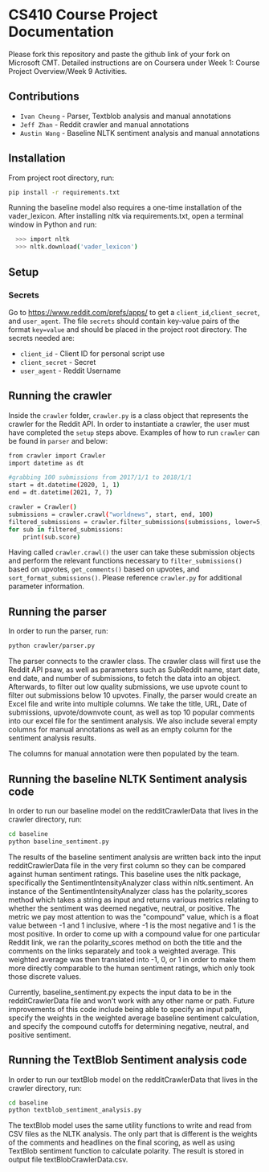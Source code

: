 # CS410 Course Project Documentation

Please fork this repository and paste the github link of your fork on Microsoft CMT. Detailed instructions are on Coursera under Week 1: Course Project Overview/Week 9 Activities.

## Contributions
* `Ivan Cheung` - Parser, Textblob analysis and manual annotations
* `Jeff Zhan` - Reddit crawler and manual annotations
* `Austin Wang` - Baseline NLTK sentiment analysis and manual annotations

## Installation
From project root directory, run: 
```bash
pip install -r requirements.txt
```

Running the baseline model also requires a one-time installation of the vader_lexicon.  After installing nltk via requirements.txt, open a terminal window in Python and run:
```bash
  >>> import nltk
  >>> nltk.download('vader_lexicon')
```

## Setup 
### Secrets
Go to https://www.reddit.com/prefs/apps/ to get a `client_id`,`client_secret`, and `user_agent`.
The file `secrets` should contain key-value pairs of the format `key=value` and should be placed in the project root directory. The secrets needed are:

* `client_id` - Client ID for personal script use 
* `client_secret` - Secret
* `user_agent` - Reddit Username

## Running the crawler 
Inside the `crawler` folder, `crawler.py` is a class object that represents the crawler for the Reddit API. In order to instantiate a crawler, the user must have completed the `setup` steps above. Examples of how to run `crawler` can be found in `parser` and below: 

```bash
from crawler import Crawler 
import datetime as dt

#grabbing 100 submissions from 2017/1/1 to 2018/1/1
start = dt.datetime(2020, 1, 1)
end = dt.datetime(2021, 7, 7)

crawler = Crawler() 
submissions = crawler.crawl("worldnews", start, end, 100) 
filtered_submissions = crawler.filter_submissions(submissions, lower=5, upper=1000)
for sub in filtered_submissions: 
    print(sub.score)
```
Having called `crawler.crawl()` the user can take these submission objects and perform the relevant functions necessary to `filter_submissions()` based on upvotes, `get_comments()` based on upvotes, and `sort_format_submissions()`. Please reference `crawler.py` for additional parameter information. 


## Running the parser
In order to run the parser, run:
```bash
python crawler/parser.py
```

The parser connects to the crawler class. The crawler class will first use the Reddit API psaw, as well as parameters such as SubReddit name, start date, end date, and number of submissions, to fetch the data into an object. Afterwards, to filter out low quality submissions, we use upvote count to filter out submissions below 10 upvotes. Finally, the parser would create an Excel file and write into multiple columns. We take the title, URL, Date of submissions, upvote/downvote count, as well as top 10 popular comments into our excel file for the sentiment analysis. We also include several empty columns for manual annotations as well as an empty column for the sentiment analysis results.

The columns for manual annotation were then populated by the team.

## Running the baseline NLTK Sentiment analysis code
In order to run our baseline model on the redditCrawlerData that lives in the crawler directory, run:
```bash
cd baseline
python baseline_sentiment.py
```

The results of the baseline sentiment analysis are written back into the input redditCrawlerData file in the very first column so they can be compared against human sentiment ratings.  This baseline uses the nltk package, specifically the SentimentIntensityAnalyzer class within nltk.sentiment.  An instance of the SentimentIntensityAnalyzer class has the polarity_scores method which takes a string as input and returns various metrics relating to whether the sentiment was deemed negative, neutral, or positive.  The metric we pay most attention to was the "compound" value, which is a float value between -1 and 1 inclusive, where -1 is the most negative and 1 is the most positive.  In order to come up with a compound value for one particular Reddit link, we ran the polarity_scores method on both the title and the comments on the links separately and took a weighted average.  This weighted average was then translated into -1, 0, or 1 in order to make them more directly comparable to the human sentiment ratings, which only took those discrete values.

Currently, baseline_sentiment.py expects the input data to be in the redditCrawlerData file and won't work with any other name or path.  Future improvements of this code include being able to specify an input path, specify the weights in the weighted average baseline sentiment calculation, and specify the compound cutoffs for determining negative, neutral, and positive sentiment.

## Running the TextBlob Sentiment analysis code
In order to run our textBlob model on the redditCrawlerData that lives in the crawler directory, run:
```bash
cd baseline
python textblob_sentiment_analysis.py
```

The textBlob model uses the same utility functions to write and read from CSV files as the NLTK analysis. The only part that is different is the weights of the comments and headlines on the final scoring, as well as using TextBlob sentiment function to calculate polarity. The result is stored in output file textBlobCrawlerData.csv.
